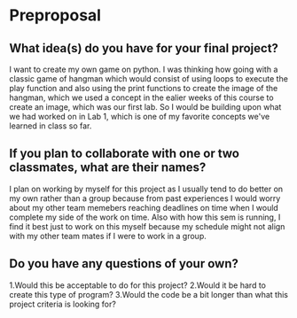 # Preproposal

## What idea(s) do you have for your final project?

I want to create my own game on python. I was thinking how going with a classic game of hangman which would consist of using loops to execute the play function and also using the print functions to create the image of the hangman, which we used a concept in the ealier weeks of this course to create an image, which was our first lab. So I would be building upon what we had worked on in Lab 1, which is one of my favorite concepts we've learned in class so far. 

## If you plan to collaborate with one or two classmates, what are their names?

I plan on working by myself for this project as I usually tend to do better on my own rather than a group because from past experiences I would worry about my other team memebers reaching deadlines on time when I would complete my side of the work on time. Also with how this sem is running, I find it best just to work on this myself because my schedule might not align with my other team mates if I were to work in a group.

## Do you have any questions of your own?

1.Would this be acceptable to do for this project?
2.Would it be hard to create this type of program? 
3.Would the code be a bit longer than what this project criteria is looking for?
